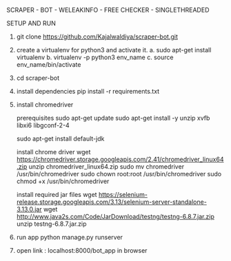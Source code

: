 SCRAPER - BOT - WELEAKINFO - FREE CHECKER - SINGLETHREADED
 
SETUP AND RUN
1. git clone https://github.com/Kajalwaldiya/scraper-bot.git
2. create a virtualenv for python3 and activate it.
	a. sudo apt-get install virtualenv
	b. virtualenv -p python3 env_name
	c. source env_name/bin/activate
3. cd scraper-bot 
4. install dependencies
	pip install -r requirements.txt
5. install chromedriver
	
	prerequisites
	sudo apt-get update
	sudo apt-get install -y unzip xvfb libxi6 libgconf-2-4

	sudo apt-get install default-jdk 

	install chrome driver
	wget https://chromedriver.storage.googleapis.com/2.41/chromedriver_linux64.zip
	unzip chromedriver_linux64.zip
	sudo mv chromedriver /usr/bin/chromedriver
	sudo chown root:root /usr/bin/chromedriver
	sudo chmod +x /usr/bin/chromedriver

	install required jar files
	wget https://selenium-release.storage.googleapis.com/3.13/selenium-server-standalone-3.13.0.jar
	wget http://www.java2s.com/Code/JarDownload/testng/testng-6.8.7.jar.zip
	unzip testng-6.8.7.jar.zip

5. run app
	python manage.py runserver
6. open link : localhost:8000/bot_app in browser